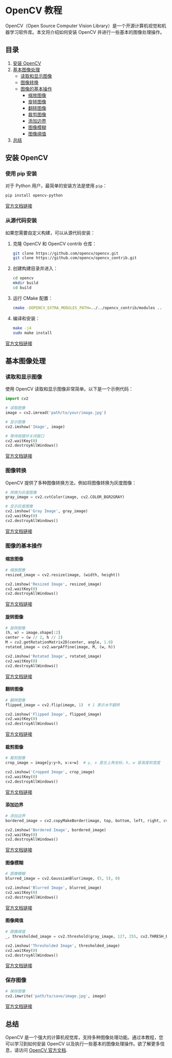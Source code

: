 # OpenCV 教程

OpenCV（Open Source Computer Vision Library）是一个开源计算机视觉和机器学习软件库。本文将介绍如何安装 OpenCV 并进行一些基本的图像处理操作。

## 目录

1. [安装 OpenCV](#安装-opencv)
2. [基本图像处理](#基本图像处理)
   - [读取和显示图像](#读取和显示图像)
   - [图像转换](#图像转换)
   - [图像的基本操作](#图像的基本操作)
     - [缩放图像](#缩放图像)
     - [旋转图像](#旋转图像)
     - [翻转图像](#翻转图像)
     - [裁剪图像](#裁剪图像)
     - [添加边界](#添加边界)
     - [图像模糊](#图像模糊)
     - [图像阈值](#图像阈值)
3. [总结](#总结)

## 安装 OpenCV

### 使用 pip 安装

对于 Python 用户，最简单的安装方法是使用 `pip`：

```bash
pip install opencv-python
```

[官方文档链接](https://docs.opencv.org/master/d2/de6/tutorial_py_setup_in_ubuntu.html)

### 从源代码安装

如果您需要自定义构建，可以从源代码安装：

1. 克隆 OpenCV 和 OpenCV contrib 仓库：
   ```bash
   git clone https://github.com/opencv/opencv.git
   git clone https://github.com/opencv/opencv_contrib.git
   ```

2. 创建构建目录并进入：
   ```bash
   cd opencv
   mkdir build
   cd build
   ```

3. 运行 CMake 配置：
   ```bash
   cmake -DOPENCV_EXTRA_MODULES_PATH=../../opencv_contrib/modules ..
   ```

4. 编译和安装：
   ```bash
   make -j4
   sudo make install
   ```

[官方文档链接](https://docs.opencv.org/master/d2/de6/tutorial_py_setup_in_ubuntu.html)

## 基本图像处理

### 读取和显示图像

使用 OpenCV 读取和显示图像非常简单。以下是一个示例代码：

```python
import cv2

# 读取图像
image = cv2.imread('path/to/your/image.jpg')

# 显示图像
cv2.imshow('Image', image)

# 等待按键并关闭窗口
cv2.waitKey(0)
cv2.destroyAllWindows()
```

[官方文档链接](https://docs.opencv.org/master/d2/db9/tutorial_py_imshow.html)

### 图像转换

OpenCV 提供了多种图像转换方法，例如将图像转换为灰度图像：

```python
# 转换为灰度图像
gray_image = cv2.cvtColor(image, cv2.COLOR_BGR2GRAY)

# 显示灰度图像
cv2.imshow('Gray Image', gray_image)
cv2.waitKey(0)
cv2.destroyAllWindows()
```

[官方文档链接](https://docs.opencv.org/master/d7/d9b/tutorial_py_colorspaces.html)

### 图像的基本操作

#### 缩放图像

```python
# 缩放图像
resized_image = cv2.resize(image, (width, height))

cv2.imshow('Resized Image', resized_image)
cv2.waitKey(0)
cv2.destroyAllWindows()
```

[官方文档链接](https://docs.opencv.org/master/da/d6e/tutorial_py_resize.html)

#### 旋转图像

```python
# 旋转图像
(h, w) = image.shape[:2]
center = (w // 2, h // 2)
M = cv2.getRotationMatrix2D(center, angle, 1.0)
rotated_image = cv2.warpAffine(image, M, (w, h))

cv2.imshow('Rotated Image', rotated_image)
cv2.waitKey(0)
cv2.destroyAllWindows()
```

[官方文档链接](https://docs.opencv.org/master/da/d54/group__imgproc__transform.html)

#### 翻转图像

```python
# 翻转图像
flipped_image = cv2.flip(image, 1)  # 1 表示水平翻转

cv2.imshow('Flipped Image', flipped_image)
cv2.waitKey(0)
cv2.destroyAllWindows()
```

[官方文档链接](https://docs.opencv.org/master/d2/de8/group__core__array.html#gac4f5c8f8b0e6a77d80fe2fbdc6c0b0f)

#### 裁剪图像

```python
# 裁剪图像
crop_image = image[y:y+h, x:x+w]  # y, x 是左上角坐标，h, w 是高度和宽度

cv2.imshow('Cropped Image', crop_image)
cv2.waitKey(0)
cv2.destroyAllWindows()
```

[官方文档链接](https://docs.opencv.org/master/d0/de3/tutorial_py_intro.html)

#### 添加边界

```python
# 添加边界
bordered_image = cv2.copyMakeBorder(image, top, bottom, left, right, cv2.BORDER_CONSTANT, value=[0, 0, 0])

cv2.imshow('Bordered Image', bordered_image)
cv2.waitKey(0)
cv2.destroyAllWindows()
```

[官方文档链接](https://docs.opencv.org/master/d3/dc1/group__imgproc__transform.html#ga5c1c2d5c8c5f62e5e6b8c8b1be6e5c5)

#### 图像模糊

```python
# 图像模糊
blurred_image = cv2.GaussianBlur(image, (5, 5), 0)

cv2.imshow('Blurred Image', blurred_image)
cv2.waitKey(0)
cv2.destroyAllWindows()
```

[官方文档链接](https://docs.opencv.org/master/d4/d13/tutorial_py_filtering.html)

#### 图像阈值

```python
# 图像阈值
_, thresholded_image = cv2.threshold(gray_image, 127, 255, cv2.THRESH_BINARY)

cv2.imshow('Thresholded Image', thresholded_image)
cv2.waitKey(0)
cv2.destroyAllWindows()
```

[官方文档链接](https://docs.opencv.org/master/d7/d4d/tutorial_py_thresholding.html)

### 保存图像

```python
# 保存图像
cv2.imwrite('path/to/save/image.jpg', image)
```

[官方文档链接](https://docs.opencv.org/master/d4/da8/tutorial_py_imwrite.html)

## 总结

OpenCV 是一个强大的计算机视觉库，支持多种图像处理功能。通过本教程，您可以学习到如何安装 OpenCV 以及执行一些基本的图像处理操作。欲了解更多信息，请访问 [OpenCV 官方文档](https://docs.opencv.org/).